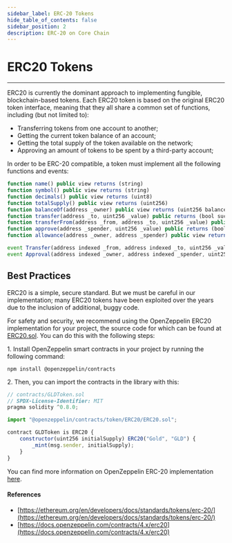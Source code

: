 ```yaml
---
sidebar_label: ERC-20 Tokens
hide_table_of_contents: false
sidebar_position: 2
description: ERC-20 on Core Chain
---
```


# ERC20 Tokens
---

ERC20 is currently the dominant approach to implementing fungible, blockchain-based tokens. Each ERC20 token is based on the original ERC20 token interface, meaning that they all share a common set of functions, including (but not limited to):

* Transferring tokens from one account to another;
* Getting the current token balance of an account;
* Getting the total supply of the token available on the network;
* Approving an amount of tokens to be spent by a third-party account;

In order to be ERC-20 compatible, a token must implement all the following functions and events:

```javascript
function name() public view returns (string)
function symbol() public view returns (string)
function decimals() public view returns (uint8)
function totalSupply() public view returns (uint256)
function balanceOf(address _owner) public view returns (uint256 balance)
function transfer(address _to, uint256 _value) public returns (bool success)
function transferFrom(address _from, address _to, uint256 _value) public returns (bool success)
function approve(address _spender, uint256 _value) public returns (bool success)
function allowance(address _owner, address _spender) public view returns (uint256 remaining)
```

```javascript
event Transfer(address indexed _from, address indexed _to, uint256 _value)
event Approval(address indexed _owner, address indexed _spender, uint256 _value)
```

## Best Practices

ERC20 is a simple, secure standard. But we must be careful in our implementation; many ERC20 tokens have been exploited over the years due to the inclusion of additional, buggy code.

For safety and security, we recommend using the OpenZeppelin ERC20 implementation for your project, the source code for which can be found at[ ERC20.sol](https://github.com/OpenZeppelin/openzeppelin-contracts/blob/master/contracts/token/ERC20/ERC20.sol). You can do this with the following steps:

1\. Install OpenZeppelin smart contracts in your project by running the following command:

`npm install @openzeppelin/contracts`

2\. Then, you can import the contracts in the library with this:

```javascript
// contracts/GLDToken.sol
// SPDX-License-Identifier: MIT
pragma solidity ^0.8.0;

import "@openzeppelin/contracts/token/ERC20/ERC20.sol";

contract GLDToken is ERC20 {
    constructor(uint256 initialSupply) ERC20("Gold", "GLD") {
        _mint(msg.sender, initialSupply);
    }
}
```

You can find more information on OpenZeppelin ERC-20 implementation [here](https://docs.openzeppelin.com/contracts/4.x/erc20).

#### References

* [https://ethereum.org/en/developers/docs/standards/tokens/erc-20/](https://ethereum.org/en/developers/docs/standards/tokens/erc-20/)
* [https://docs.openzeppelin.com/contracts/4.x/erc20](https://docs.openzeppelin.com/contracts/4.x/erc20)
